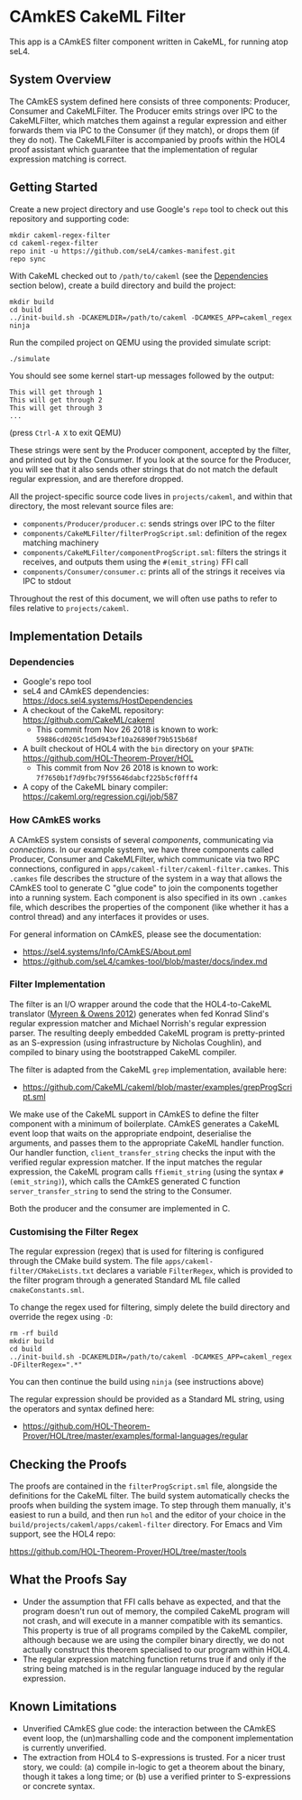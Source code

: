 CAmkES CakeML Filter
====

This app is a CAmkES filter component written in CakeML, for running atop seL4.

## System Overview

The CAmkES system defined here consists of three components: Producer, Consumer and CakeMLFilter. The Producer emits strings over IPC to the CakeMLFilter, which matches them against a regular expression and either forwards them via IPC to the Consumer (if they match), or drops them (if they do not). The CakeMLFilter is accompanied by proofs within the HOL4 proof assistant which guarantee that the implementation of regular expression matching is correct.

## Getting Started

Create a new project directory and use Google's `repo` tool to check out this
repository and supporting code:

```
mkdir cakeml-regex-filter
cd cakeml-regex-filter
repo init -u https://github.com/seL4/camkes-manifest.git
repo sync
```

With CakeML checked out to `/path/to/cakeml` (see the [Dependencies](#Dependencies) section below), create a build directory and build the project:

```
mkdir build
cd build
../init-build.sh -DCAKEMLDIR=/path/to/cakeml -DCAMKES_APP=cakeml_regex
ninja
```

Run the compiled project on QEMU using the provided simulate script:

```
./simulate
```

You should see some kernel start-up messages followed by the output:

```
This will get through 1
This will get through 2
This will get through 3
...
```

(press `Ctrl-A X` to exit QEMU)

These strings were sent by the Producer component, accepted by the filter, and printed out by the Consumer. If you look at the source for the Producer, you will see that it also sends other strings that do not match the default regular expression, and are therefore dropped.

All the project-specific source code lives in `projects/cakeml`, and within that directory, the most relevant source files are:

* `components/Producer/producer.c`: sends strings over IPC to the filter
* `components/CakeMLFilter/filterProgScript.sml`: definition of the regex matching machinery
* `components/CakeMLFilter/componentProgScript.sml`: filters the strings it receives, and outputs them using the `#(emit_string)` FFI call
* `components/Consumer/consumer.c`: prints all of the strings it receives via IPC to stdout

Throughout the rest of this document, we will often use paths to refer to files relative to `projects/cakeml`.

## Implementation Details

### Dependencies

* Google's repo tool
* seL4 and CAmkES dependencies: https://docs.sel4.systems/HostDependencies
* A checkout of the CakeML repository: https://github.com/CakeML/cakeml
    + This commit from Nov 26 2018 is known to work: `59886cd0205c1d5d943ef10a26890f79b515b68f`
* A built checkout of HOL4 with the `bin` directory on your `$PATH`: https://github.com/HOL-Theorem-Prover/HOL
    + This commit from Nov 26 2018 is known to work: `7f7650b1f7d9fbc79f55646dabcf225b5cf0fff4`
* A copy of the CakeML binary compiler: https://cakeml.org/regression.cgi/job/587

### How CAmkES works

A CAmkES system consists of several _components_, communicating via
_connections_. In our example system, we have three components called Producer, Consumer and CakeMLFilter, which communicate via two RPC connections, configured in `apps/cakeml-filter/cakeml-filter.camkes`. This `.camkes` file describes the structure of the system in a way that allows the CAmkES tool to generate C "glue code" to join the components together into a running system. Each component is also specified in its own `.camkes` file, which describes the properties of the component (like whether it has a control thread) and any interfaces it provides or uses.

For general information on CAmkES, please see the documentation:

* https://sel4.systems/Info/CAmkES/About.pml
* https://github.com/seL4/camkes-tool/blob/master/docs/index.md

### Filter Implementation

The filter is an I/O wrapper around the code that the HOL4-to-CakeML translator ([Myreen & Owens 2012][myreen-owens-2012]) generates when fed Konrad Slind's regular expression matcher and Michael Norrish's regular expression parser. The resulting deeply embedded CakeML program is pretty-printed as an S-expression (using infrastructure by Nicholas Coughlin), and compiled to binary using the bootstrapped CakeML compiler.

The filter is adapted from the CakeML `grep` implementation, available here:

* https://github.com/CakeML/cakeml/blob/master/examples/grepProgScript.sml

We make use of the CakeML support in CAmkES to define the filter component with a minimum of boilerplate. CAmkES generates a CakeML event loop that waits on the appropriate endpoint, deserialise the arguments, and passes them to the appropriate CakeML handler function. Our handler function, `client_transfer_string` checks the input with the verified regular expression matcher. If the input matches the regular expression, the CakeML program calls `ffiemit_string` (using the syntax `#(emit_string)`), which calls the CAmkES generated C function `server_transfer_string` to send the string to the Consumer.

Both the producer and the consumer are implemented in C.

### Customising the Filter Regex

The regular expression (regex) that is used for filtering is configured through the CMake build system. The file `apps/cakeml-filter/CMakeLists.txt` declares a variable `FilterRegex`, which is provided to the filter program through a generated Standard ML file called `cmakeConstants.sml`.

To change the regex used for filtering, simply delete the build directory and override the regex using `-D`:

```
rm -rf build
mkdir build
cd build
../init-build.sh -DCAKEMLDIR=/path/to/cakeml -DCAMKES_APP=cakeml_regex -DFilterRegex=".*"
```

You can then continue the build using `ninja` (see instructions above)

The regular expression should be provided as a Standard ML string, using the operators and syntax defined here:

* https://github.com/HOL-Theorem-Prover/HOL/tree/master/examples/formal-languages/regular

## Checking the Proofs

The proofs are contained in the `filterProgScript.sml` file, alongside the definitions for the CakeML filter. The build system automatically checks the proofs when building the system image. To step through them manually, it's easiest to run a build, and then run `hol` and the editor of your choice in the `build/projects/cakeml/apps/cakeml-filter` directory. For Emacs and Vim support, see the HOL4 repo:

https://github.com/HOL-Theorem-Prover/HOL/tree/master/tools

## What the Proofs Say

* Under the assumption that FFI calls behave as expected, and that the program doesn't run out of memory, the compiled CakeML program will not crash, and will execute in a manner compatible with its semantics. This property is true of all programs compiled by the CakeML compiler, although because we are using the compiler binary directly, we do not actually construct this theorem specialised to our program within HOL4.
* The regular expression matching function returns true if and only if the string being matched is in the regular language induced by the regular expression.

## Known Limitations

* Unverified CAmkES glue code: the interaction between the CAmkES event loop, the (un)marshalling code and the component implementation is currently unverified.
* The extraction from HOL4 to S-expressions is trusted. For a nicer trust story, we could: (a) compile in-logic to get a theorem about the binary, though it takes a long time; or (b) use a verified printer to S-expressions or concrete syntax.

[myreen-owens-2012]: http://www.cl.cam.ac.uk/~mom22/miniml/hol2miniml.pdf

